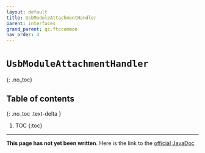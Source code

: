 ```yaml
---
layout: default
title: UsbModuleAttachmentHandler
parent: interfaces
grand_parent: qc.ftccommon
nav_order: 4
---
```

# `UsbModuleAttachmentHandler`
{: .no_toc}

## Table of contents
{: .no_toc .text-delta }

1. TOC
{:toc}
---
**This page has not yet been written**. Here is the link to the [official JavaDoc](https://ftctechnh.github.io/ftc_app/doc/javadoc/com/qualcomm/ftccommon/UsbModuleAttachmentHandler.html)
        